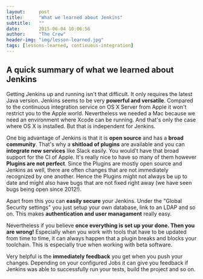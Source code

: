 ```yaml
---
layout:     post
title:      "What we learned about Jenkins"
subtitle:	""
date:       2015-06-04 10:06:56
author:     "The Crew"
header-img: "img/lesson-learned.jpg"
tags: [lessons-learned, continuous-integration]
---
```


## A quick summary of what we learned about Jenkins
Getting Jenkins up and running isn't that difficult. It only requires the latest Java version. Jenkins seems to be very **powerful and versatile**. Compared to the continuous integration service on OS X Server from Apple it won't restrict you to the Apple world. Nevertheless we needed a Mac because we need an environment where Xcode can be running. And that's only the case where OS X is installed. But that is independent for Jenkins.

One big advantage of Jenkins is that it is **open source** and has a **broad community**. That's why a **shitload of plugins** are available and you can **integrate new services** like Slack easily. You would't have that broad support for the CI of Apple.
It's really nice to have so many of them however **Plugins are not perfect**. Since the Plugins are mostly open source and Jenkins as well, there are often changes that are not immediately recognized by one another. Hence the Plugins might not always be up to date and might also have bugs that are not fixed right away (we have seen bugs being open since 2012!).

Apart from this you can **easily secure** your Jenkins. Under the "Global Security settings" you just setup your own database, link to an LDAP and so on. This makes **authentication and user managament** really easy.

Nevertheless if you believe **once everything is set up your done. Then you are wrong!** Especially when you work with tools that have to be updated from time to time, it can always happen that a plugin breaks and blocks your toolchain. This is especially true when working with beta software.

Very helpful is the **immediately feedback** you get when you push your changes. Depending on your configured Jobs it can give you feedback if Jenkins was able to successfully run your tests, build the project and so on.
